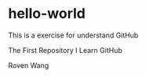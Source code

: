 # hello-world
This is a exercise for understand GitHub

The First Repository I Learn GitHub

Roven Wang
